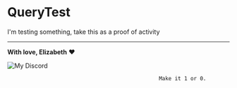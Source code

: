 # QueryTest
I'm testing something, take this as a proof of activity

---

**With love, Elizabeth** ❤️
         
<p align="center">

![My Discord](https://discord-readme-badge.vercel.app/api?id=852663698803130389)
</p>

                                                    Make it 1 or 0.
